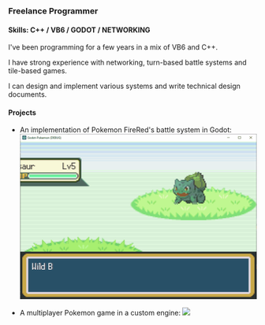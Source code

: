 ### Freelance Programmer
#### Skills: C++ / VB6 / GODOT / NETWORKING
I've been programming for a few years in a mix of VB6 and C++.

I have strong experience with networking, turn-based battle systems and tile-based games.

I can design and implement various systems and write technical design documents.

#### Projects
- An implementation of Pokemon FireRed's battle system in Godot:
![](Battle.gif)

- A multiplayer Pokemon game in a custom engine:
![](https://cdn.discordapp.com/attachments/165576578963734529/335590758713262091/screenshot.png)
